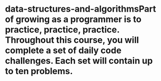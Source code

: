 # data-structures-and-algorithmsPart of growing as a programmer is to practice, practice, practice. Throughout this course, you will complete a set of daily code challenges. Each set will contain up to ten problems.

